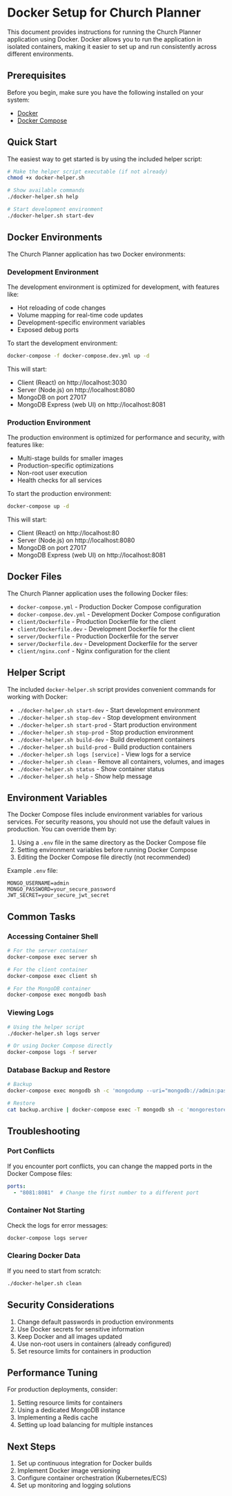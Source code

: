 # Docker Setup for Church Planner

This document provides instructions for running the Church Planner application using Docker. Docker allows you to run the application in isolated containers, making it easier to set up and run consistently across different environments.

## Prerequisites

Before you begin, make sure you have the following installed on your system:

- [Docker](https://docs.docker.com/get-docker/)
- [Docker Compose](https://docs.docker.com/compose/install/)

## Quick Start

The easiest way to get started is by using the included helper script:

```bash
# Make the helper script executable (if not already)
chmod +x docker-helper.sh

# Show available commands
./docker-helper.sh help

# Start development environment
./docker-helper.sh start-dev
```

## Docker Environments

The Church Planner application has two Docker environments:

### Development Environment

The development environment is optimized for development, with features like:

- Hot reloading of code changes
- Volume mapping for real-time code updates
- Development-specific environment variables
- Exposed debug ports

To start the development environment:

```bash
docker-compose -f docker-compose.dev.yml up -d
```

This will start:
- Client (React) on http://localhost:3030
- Server (Node.js) on http://localhost:8080
- MongoDB on port 27017
- MongoDB Express (web UI) on http://localhost:8081

### Production Environment

The production environment is optimized for performance and security, with features like:

- Multi-stage builds for smaller images
- Production-specific optimizations
- Non-root user execution
- Health checks for all services

To start the production environment:

```bash
docker-compose up -d
```

This will start:
- Client (React) on http://localhost:80
- Server (Node.js) on http://localhost:8080
- MongoDB on port 27017
- MongoDB Express (web UI) on http://localhost:8081

## Docker Files

The Church Planner application uses the following Docker files:

- `docker-compose.yml` - Production Docker Compose configuration
- `docker-compose.dev.yml` - Development Docker Compose configuration
- `client/Dockerfile` - Production Dockerfile for the client
- `client/Dockerfile.dev` - Development Dockerfile for the client
- `server/Dockerfile` - Production Dockerfile for the server
- `server/Dockerfile.dev` - Development Dockerfile for the server
- `client/nginx.conf` - Nginx configuration for the client

## Helper Script

The included `docker-helper.sh` script provides convenient commands for working with Docker:

- `./docker-helper.sh start-dev` - Start development environment
- `./docker-helper.sh stop-dev` - Stop development environment
- `./docker-helper.sh start-prod` - Start production environment
- `./docker-helper.sh stop-prod` - Stop production environment
- `./docker-helper.sh build-dev` - Build development containers
- `./docker-helper.sh build-prod` - Build production containers
- `./docker-helper.sh logs [service]` - View logs for a service
- `./docker-helper.sh clean` - Remove all containers, volumes, and images
- `./docker-helper.sh status` - Show container status
- `./docker-helper.sh help` - Show help message

## Environment Variables

The Docker Compose files include environment variables for various services. For security reasons, you should not use the default values in production. You can override them by:

1. Using a `.env` file in the same directory as the Docker Compose file
2. Setting environment variables before running Docker Compose
3. Editing the Docker Compose file directly (not recommended)

Example `.env` file:

```
MONGO_USERNAME=admin
MONGO_PASSWORD=your_secure_password
JWT_SECRET=your_secure_jwt_secret
```

## Common Tasks

### Accessing Container Shell

```bash
# For the server container
docker-compose exec server sh

# For the client container
docker-compose exec client sh

# For the MongoDB container
docker-compose exec mongodb bash
```

### Viewing Logs

```bash
# Using the helper script
./docker-helper.sh logs server

# Or using Docker Compose directly
docker-compose logs -f server
```

### Database Backup and Restore

```bash
# Backup
docker-compose exec mongodb sh -c 'mongodump --uri="mongodb://admin:password@localhost:27017/church_planner?authSource=admin" --archive' > backup.archive

# Restore
cat backup.archive | docker-compose exec -T mongodb sh -c 'mongorestore --uri="mongodb://admin:password@localhost:27017/church_planner?authSource=admin" --archive'
```

## Troubleshooting

### Port Conflicts

If you encounter port conflicts, you can change the mapped ports in the Docker Compose files:

```yaml
ports:
  - "8081:8081"  # Change the first number to a different port
```

### Container Not Starting

Check the logs for error messages:

```bash
docker-compose logs server
```

### Clearing Docker Data

If you need to start from scratch:

```bash
./docker-helper.sh clean
```

## Security Considerations

1. Change default passwords in production environments
2. Use Docker secrets for sensitive information
3. Keep Docker and all images updated
4. Use non-root users in containers (already configured)
5. Set resource limits for containers in production

## Performance Tuning

For production deployments, consider:

1. Setting resource limits for containers
2. Using a dedicated MongoDB instance
3. Implementing a Redis cache
4. Setting up load balancing for multiple instances

## Next Steps

1. Set up continuous integration for Docker builds
2. Implement Docker image versioning
3. Configure container orchestration (Kubernetes/ECS)
4. Set up monitoring and logging solutions 